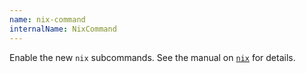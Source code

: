 ```yaml
---
name: nix-command
internalName: NixCommand
---
```

Enable the new `nix` subcommands. See the manual on
[`nix`](@docroot@/command-ref/new-cli/nix.md) for details.
